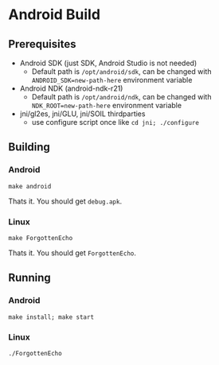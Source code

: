 Android Build
=============

Prerequisites
-------------

* Android SDK (just SDK, Android Studio is not needed)
  - Default path is `/opt/android/sdk`, can be changed with `ANDROID_SDK=new-path-here` environment variable
* Android NDK (android-ndk-r21)
  - Default path is `/opt/android/ndk`, can be changed with `NDK_ROOT=new-path-here` environment variable
* jni/gl2es, jni/GLU, jni/SOIL thirdparties
  - use configure script once like `cd jni; ./configure`

Building
--------

### Android
`make android`

Thats it. You should get `debug.apk`.

### Linux
`make ForgottenEcho`

Thats it. You should get `ForgottenEcho`.


Running
-------

### Android
`make install; make start`

### Linux
`./ForgottenEcho`

